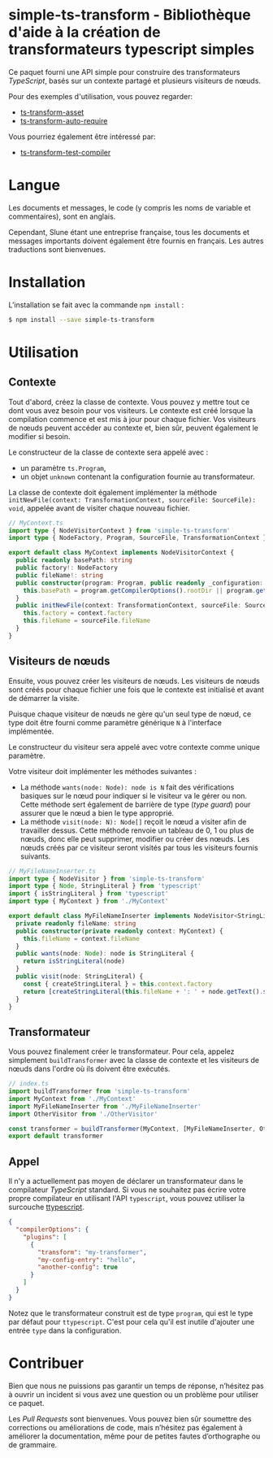 # simple-ts-transform - Bibliothèque d'aide à la création de transformateurs typescript simples

Ce paquet fourni une API simple pour construire des transformateurs _TypeScript_, basés sur un contexte partagé et plusieurs visiteurs de nœuds.

Pour des exemples d'utilisation, vous pouvez regarder:

- [ts-transform-asset](https://github.com/slune-org/ts-transform-asset)
- [ts-transform-auto-require](https://github.com/slune-org/ts-transform-auto-require)

Vous pourriez également être intéressé par:

- [ts-transform-test-compiler](https://github.com/slune-org/ts-transform-test-compiler)

# Langue

Les documents et messages, le code (y compris les noms de variable et commentaires), sont en anglais.

Cependant, Slune étant une entreprise française, tous les documents et messages importants doivent également être fournis en français. Les autres traductions sont bienvenues.

# Installation

L’installation se fait avec la commande `npm install` :

```bash
$ npm install --save simple-ts-transform
```

# Utilisation

## Contexte

Tout d'abord, créez la classe de contexte. Vous pouvez y mettre tout ce dont vous avez besoin pour vos visiteurs. Le contexte est créé lorsque la compilation commence et est mis à jour pour chaque fichier. Vos visiteurs de nœuds peuvent accéder au contexte et, bien sûr, peuvent également le modifier si besoin.

Le constructeur de la classe de contexte sera appelé avec :

- un paramètre `ts.Program`,
- un objet `unknown` contenant la configuration fournie au transformateur.

La classe de contexte doit également implémenter la méthode `initNewFile(context: TransformationContext, sourceFile: SourceFile): void`, appelée avant de visiter chaque nouveau fichier.

```typescript
// MyContext.ts
import type { NodeVisitorContext } from 'simple-ts-transform'
import type { NodeFactory, Program, SourceFile, TransformationContext } from 'typescript'

export default class MyContext implements NodeVisitorContext {
  public readonly basePath: string
  public factory!: NodeFactory
  public fileName!: string
  public constructor(program: Program, public readonly _configuration: unknown) {
    this.basePath = program.getCompilerOptions().rootDir || program.getCurrentDirectory()
  }
  public initNewFile(context: TransformationContext, sourceFile: SourceFile): void {
    this.factory = context.factory
    this.fileName = sourceFile.fileName
  }
}
```

## Visiteurs de nœuds

Ensuite, vous pouvez créer les visiteurs de nœuds. Les visiteurs de nœuds sont créés pour chaque fichier une fois que le contexte est initialisé et avant de démarrer la visite.

Puisque chaque visiteur de nœuds ne gère qu'un seul type de nœud, ce type doit être fourni comme paramètre générique `N` à l'interface implémentée.

Le constructeur du visiteur sera appelé avec votre contexte comme unique paramètre.

Votre visiteur doit implémenter les méthodes suivantes :

- La méthode `wants(node: Node): node is N` fait des vérifications basiques sur le nœud pour indiquer si le visiteur va le gérer ou non. Cette méthode sert également de barrière de type (_type guard_) pour assurer que le nœud a bien le type approprié.
- La méthode `visit(node: N): Node[]` reçoit le nœud a visiter afin de travailler dessus. Cette méthode renvoie un tableau de 0, 1 ou plus de nœuds, donc elle peut supprimer, modifier ou créer des nœuds. Les nœuds créés par ce visiteur seront visités par tous les visiteurs fournis suivants.

```typescript
// MyFileNameInserter.ts
import type { NodeVisitor } from 'simple-ts-transform'
import type { Node, StringLiteral } from 'typescript'
import { isStringLiteral } from 'typescript'
import type { MyContext } from './MyContext'

export default class MyFileNameInserter implements NodeVisitor<StringLiteral> {
  private readonly fileName: string
  public constructor(private readonly context: MyContext) {
    this.fileName = context.fileName
  }
  public wants(node: Node): node is StringLiteral {
    return isStringLiteral(node)
  }
  public visit(node: StringLiteral) {
    const { createStringLiteral } = this.context.factory
    return [createStringLiteral(this.fileName + ': ' + node.getText().slice(1, -1)]
  }
}
```

## Transformateur

Vous pouvez finalement créer le transformateur. Pour cela, appelez simplement `buildTransformer` avec la classe de contexte et les visiteurs de nœuds dans l'ordre où ils doivent être exécutés.

```typescript
// index.ts
import buildTransformer from 'simple-ts-transform'
import MyContext from './MyContext'
import MyFileNameInserter from './MyFileNameInserter'
import OtherVisitor from './OtherVisitor'

const transformer = buildTransformer(MyContext, [MyFileNameInserter, OtherVisitor])
export default transformer
```

## Appel

Il n'y a actuellement pas moyen de déclarer un transformateur dans le compilateur _TypeScript_ standard. Si vous ne souhaitez pas écrire votre propre compilateur en utilisant l'API `typescript`, vous pouvez utiliser la surcouche [ttypescript](https://www.npmjs.com/package/ttypescript).

```json
{
  "compilerOptions": {
    "plugins": [
      {
        "transform": "my-transformer",
        "my-config-entry": "hello",
        "another-config": true
      }
    ]
  }
}
```

Notez que le transformateur construit est de type `program`, qui est le type par défaut pour `ttypescript`. C'est pour cela qu'il est inutile d'ajouter une entrée `type` dans la configuration.

# Contribuer

Bien que nous ne puissions pas garantir un temps de réponse, n’hésitez pas à ouvrir un incident si vous avez une question ou un problème pour utiliser ce paquet.

Les _Pull Requests_ sont bienvenues. Vous pouvez bien sûr soumettre des corrections ou améliorations de code, mais n’hésitez pas également à améliorer la documentation, même pour de petites fautes d’orthographe ou de grammaire.
